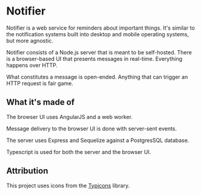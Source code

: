 # Notifier

Notifier is a web service for reminders about important things. It's
similar to the notification systems built into desktop and mobile
operating systems, but more agnostic.

Notifier consists of a Node.js server that is meant to be
self-hosted. There is a browser-based UI that presents messages in
real-time. Everything happens over HTTP.

What constitutes a message is open-ended. Anything that can trigger an
HTTP request is fair game.

## What it's made of

The browser UI uses AngularJS and a web worker.

Message delivery to the browser UI is done with server-sent events.

The server uses Express and Sequelize against a PostgresSQL database.

Typescript is used for both the server and the browser UI.

## Attribution

This project uses icons from the [Typicons](http://typicons.com) library.
